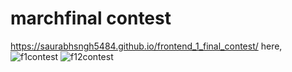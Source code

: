 # marchfinal contest
https://saurabhsngh5484.github.io/frontend_1_final_contest/
here, ![f1contest](https://user-images.githubusercontent.com/86177535/229884307-3d099e6d-b51b-4111-a3c5-4594b573f49c.PNG)
![f12contest](https://user-images.githubusercontent.com/86177535/229884322-90508bef-a9f7-4c3a-81fe-2e67eb1414e3.PNG)
